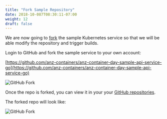 ```yaml
---
title: "Fork Sample Repository"
date: 2018-10-087T08:30:11-07:00
weight: 12
draft: false
---
```


We are now going to [fork](https://help.github.com/articles/fork-a-repo/) the sample Kubernetes service
so that we will be able modify the repository and trigger builds.

Login to GitHub and fork the sample service to your own account:

[https://github.com/anz-containers/anz-container-day-sample-api-service-go](https://github.com/anz-containers/anz-container-day-sample-api-service-go)

![GitHub Fork](/images/reposcreenshot.png)

Once the repo is forked, you can view it in your your [GitHub repositories](https://github.com).

The forked repo will look like:

![GitHub Fork](/images/codepipeline/github_fork_example.png)
